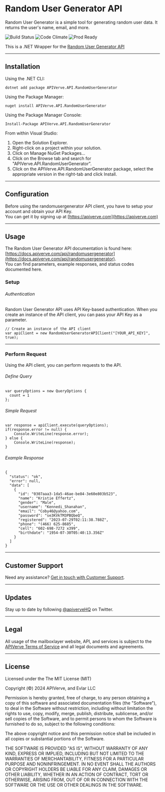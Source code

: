 Random User Generator API
============

Random User Generator is a simple tool for generating random user data. It returns the user's name, email, and more.

![Build Status](https://img.shields.io/badge/build-passing-green)
![Code Climate](https://img.shields.io/badge/maintainability-B-purple)
![Prod Ready](https://img.shields.io/badge/production-ready-blue)

This is a .NET Wrapper for the [Random User Generator API](https://apiverve.com/marketplace/api/randomusergenerator)

---

## Installation

Using the .NET CLI:
```
dotnet add package APIVerve.API.RandomUserGenerator
```

Using the Package Manager:
```
nuget install APIVerve.API.RandomUserGenerator
```

Using the Package Manager Console:
```
Install-Package APIVerve.API.RandomUserGenerator
```

From within Visual Studio:

1. Open the Solution Explorer.
2. Right-click on a project within your solution.
3. Click on Manage NuGet Packages...
4. Click on the Browse tab and search for "APIVerve.API.RandomUserGenerator".
5. Click on the APIVerve.API.RandomUserGenerator package, select the appropriate version in the right-tab and click Install.


---

## Configuration

Before using the randomusergenerator API client, you have to setup your account and obtain your API Key.  
You can get it by signing up at [https://apiverve.com](https://apiverve.com)

---

## Usage

The Random User Generator API documentation is found here: [https://docs.apiverve.com/api/randomusergenerator](https://docs.apiverve.com/api/randomusergenerator).  
You can find parameters, example responses, and status codes documented here.

### Setup

###### Authentication
Random User Generator API uses API Key-based authentication. When you create an instance of the API client, you can pass your API Key as a parameter.

```
// Create an instance of the API client
var apiClient = new RandomUserGeneratorAPIClient("[YOUR_API_KEY]", true);
```

---


### Perform Request
Using the API client, you can perform requests to the API.

###### Define Query

```
var queryOptions = new QueryOptions {
  count = 1
};
```

###### Simple Request

```
var response = apiClient.execute(queryOptions);
if(response.error != null) {
	Console.WriteLine(response.error);
} else {
    Console.WriteLine(response);
}
```

###### Example Response

```
{
  "status": "ok",
  "error": null,
  "data": [
    {
      "id": "0307aaa3-1da5-46ae-be84-3e60e803b523",
      "name": "Kristie Effertz",
      "gender": "Male",
      "username": "Kennedi_Shanahan",
      "email": "Coby46@yahoo.com",
      "password": "se3KVkTM3PBQbeQ",
      "registered": "2023-07-29T02:11:38.788Z",
      "phone": "(466) 625-8685",
      "cell": "602-698-7272 x399",
      "birthdate": "1954-07-30T05:40:13.356Z"
    }
  ]
}
```

---

## Customer Support

Need any assistance? [Get in touch with Customer Support](https://apiverve.com/contact).

---

## Updates
Stay up to date by following [@apiverveHQ](https://twitter.com/apiverveHQ) on Twitter.

---

## Legal

All usage of the mailboxlayer website, API, and services is subject to the [APIVerve Terms of Service](https://apiverve.com/terms) and all legal documents and agreements.

---

## License
Licensed under the The MIT License (MIT)

Copyright (&copy;) 2024 APIVerve, and Evlar LLC

Permission is hereby granted, free of charge, to any person obtaining a copy of this software and associated documentation files (the "Software"), to deal in the Software without restriction, including without limitation the rights to use, copy, modify, merge, publish, distribute, sublicense, and/or sell copies of the Software, and to permit persons to whom the Software is furnished to do so, subject to the following conditions:

The above copyright notice and this permission notice shall be included in all copies or substantial portions of the Software.

THE SOFTWARE IS PROVIDED "AS IS", WITHOUT WARRANTY OF ANY KIND, EXPRESS OR IMPLIED, INCLUDING BUT NOT LIMITED TO THE WARRANTIES OF MERCHANTABILITY, FITNESS FOR A PARTICULAR PURPOSE AND NONINFRINGEMENT. IN NO EVENT SHALL THE AUTHORS OR COPYRIGHT HOLDERS BE LIABLE FOR ANY CLAIM, DAMAGES OR OTHER LIABILITY, WHETHER IN AN ACTION OF CONTRACT, TORT OR OTHERWISE, ARISING FROM, OUT OF OR IN CONNECTION WITH THE SOFTWARE OR THE USE OR OTHER DEALINGS IN THE SOFTWARE.